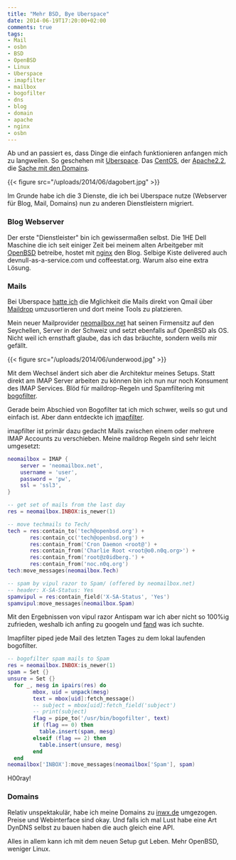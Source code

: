 ```yaml
---
title: "Mehr BSD, Bye Uberspace"
date: 2014-06-19T17:20:00+02:00
comments: true
tags:
- Mail
- osbn
- BSD
- OpenBSD
- Linux
- Uberspace
- imapfilter
- mailbox
- bogofilter
- dns
- blog
- domain
- apache
- nginx
- osbn
---
```


Ab und an passiert es, dass Dinge die einfach funktionieren anfangen mich
zu langweilen.  So geschehen mit [Uberspace](http://uberspace.de). Das
[CentOS](http://centos.org), der [Apache2.2](http://httpd.apache.org/), die
[Sache mit den Domains](https://wiki.uberspace.de/philosophy:domains).

{{< figure src="/uploads/2014/06/dagobert.jpg" >}}

Im Grunde habe ich die 3 Dienste, die ich bei Uberspace nutze (Webserver für Blog,
Mail, Domains) nun zu anderen Dienstleistern migriert.

### Blog Webserver

Der erste "Dienstleister" bin ich gewissermaßen selbst. Die 1HE Dell
Maschine die ich seit einiger Zeit bei meinem alten Arbeitgeber mit
[OpenBSD](http://openbsd.org) betreibe, hostet mit
[nginx](http://nginx.org) den Blog. Selbige Kiste delivered auch
devnull-as-a-service.com und coffeestat.org. Warum also eine extra Lösung.

### Mails

Bei Uberspace [hatte ich](https://noqqe.de/blog/2013/10/26/spammer-vs-statistik-mit-bogofilter/)
die Mglichkeit die Mails direkt von Qmail über
[Maildrop](http://www.courier-mta.org/maildrop/) umzusortieren und dort
meine Tools zu platzieren.

Mein neuer Mailprovider [neomailbox.net](https://neomailbox.net) hat seinen
Firmensitz auf den Seychellen, Server in der Schweiz und setzt ebenfalls
auf OpenBSD als OS.  Nicht weil ich ernsthaft glaube, das ich das bräuchte,
sondern weils mir gefällt.

{{< figure src="/uploads/2014/06/underwood.jpg" >}}

Mit dem Wechsel ändert sich aber die Architektur meines Setups. Statt
direkt am IMAP Server arbeiten zu können bin ich nun nur noch Konsument des
IMAP Services.  Blöd für maildrop-Regeln und Spamfiltering mit
[bogofilter](http://bogofilter.sourceforge.net/).

Gerade beim Abschied von Bogofilter tat ich mich schwer, weils so gut und
einfach ist. Aber dann entdeckte ich
[imapfilter](https://github.com/lefcha/imapfilter).

imapfilter ist primär dazu gedacht Mails zwischen einem oder mehrere IMAP
Accounts zu verschieben.  Meine maildrop Regeln sind sehr leicht umgesetzt:

``` lua
neomailbox = IMAP {
    server = 'neomailbox.net',
    username = 'user',
    password = 'pw',
    ssl = 'ssl3',
}

-- get set of mails from the last day
res = neomailbox.INBOX:is_newer(1)

-- move techmails to Tech/
tech = res:contain_to('tech@openbsd.org') +
       res:contain_cc('tech@openbsd.org') +
       res:contain_from('Cron Daemon <root@') +
       res:contain_from('Charlie Root <root@o0.n0q.org>') +
       res:contain_from('root@z0idberg.') +
       res:contain_from('noc.n0q.org')
tech:move_messages(neomailbox.Tech)

-- spam by vipul razor to Spam/ (offered by neomailbox.net)
-- header: X-SA-Status: Yes
spamvipul = res:contain_field('X-SA-Status', 'Yes')
spamvipul:move_messages(neomailbox.Spam)
```

Mit den Ergebnissen von vipul razor Antispam war ich aber nicht so 100%ig
zufrieden, weshalb ich anfing zu googeln und
[fand](https://gist.github.com/battlemidget/5758764) was ich suchte.

Imapfilter piped jede Mail des letzten Tages zu dem lokal laufenden
bogofilter.

``` lua
-- bogofilter spam mails to Spam
res = neomailbox.INBOX:is_newer(1)
spam = Set {}
unsure = Set {}
  for _, mesg in ipairs(res) do
        mbox, uid = unpack(mesg)
        text = mbox[uid]:fetch_message()
        -- subject = mbox[uid]:fetch_field('subject')
        -- print(subject)
        flag = pipe_to('/usr/bin/bogofilter', text)
        if (flag == 0) then
          table.insert(spam, mesg)
        elseif (flag == 2) then
          table.insert(unsure, mesg)
        end
  end
neomailbox['INBOX']:move_messages(neomailbox['Spam'], spam)
```

H00ray!

### Domains

Relativ unspektakulär, habe ich meine Domains zu
[inwx.de](https://www.inwx.com/en) umgezogen.  Preise und Webinterface sind
okay. Und falls ich mal Lust habe eine Art DynDNS selbst zu bauen haben die
auch gleich eine API.

Alles in allem kann ich mit dem neuen Setup gut Leben. Mehr OpenBSD,
weniger Linux.
